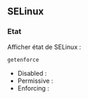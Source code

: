 ## SELinux

### Etat
Afficher état de SELinux :
```bash
getenforce
```
* Disabled :
* Permissive :
* Enforcing :

